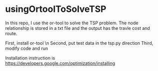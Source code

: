 # usingOrtoolToSolveTSP

In this repo, I use the or-tool to solve the TSP problem.
The node relationship is stored in a txt file and the output has the travle cost and route.

First, install or-tool \n
Second, put test data in the tsp.py direction
Third, modify code and run 

Installation instruction is https://developers.google.com/optimization/installing
